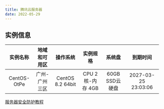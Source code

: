 ```yaml
---
title: 腾讯云服务器
date: 2022-05-29
---
```


## 实例信息

|实例名称|地域和可用区|操作系统|实例规格|系统盘|到期时间|
| :-: | :-: | :-: | :-: | :-: | :-: |
|CentOS-OtPe|广州-广州三区|CentOS 8.2 64bit|CPU 2核-内存 4GB|60GB SSD云硬盘|2027-03-25 23:03:06|

[服务器安全防护教程](https://www.bilibili.com/video/BV12L4y187Dy?share_source=copy_web)
